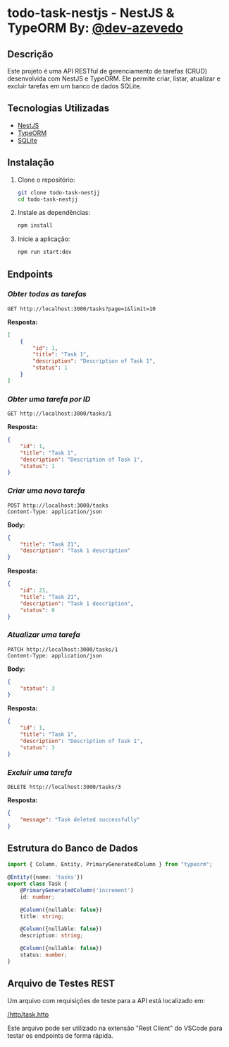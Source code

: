 # todo-task-nestjs - NestJS & TypeORM By: [@dev-azevedo](https://linkedin.com/in/dev-azevedo)

## Descrição

Este projeto é uma API RESTful de gerenciamento de tarefas (CRUD) desenvolvida com NestJS e TypeORM. Ele permite criar, listar, atualizar e excluir tarefas em um banco de dados SQLite.

## Tecnologias Utilizadas

- [NestJS](https://nestjs.com/)
- [TypeORM](https://typeorm.io/)
- [SQLite](https://www.sqlite.org/)

## Instalação

1. Clone o repositório:

   ```sh
   git clone todo-task-nestjj
   cd todo-task-nestjj
   ```

2. Instale as dependências:

   ```sh
   npm install
   ```

3. Inicie a aplicação:

   ```sh
   npm run start:dev
   ```

## Endpoints

### *Obter todas as tarefas*

```http
GET http://localhost:3000/tasks?page=1&limit=10
```

**Resposta:**

```json
[
    {
        "id": 1,
        "title": "Task 1",
        "description": "Description of Task 1",
        "status": 1
    }
]
```

### *Obter uma tarefa por ID*

```http
GET http://localhost:3000/tasks/1
```

**Resposta:**

```json
{
    "id": 1,
    "title": "Task 1",
    "description": "Description of Task 1",
    "status": 1
}
```

### *Criar uma nova tarefa*

```http
POST http://localhost:3000/tasks
Content-Type: application/json
```

**Body:**

```json
{
    "title": "Task 21",
    "description": "Task 1 description"
}
```

**Resposta:**

```json
{
    "id": 21,
    "title": "Task 21",
    "description": "Task 1 description",
    "status": 0
}
```

### *Atualizar uma tarefa*

```http
PATCH http://localhost:3000/tasks/1
Content-Type: application/json
```

**Body:**

```json
{
    "status": 3
}
```

**Resposta:**

```json
{
    "id": 1,
    "title": "Task 1",
    "description": "Description of Task 1",
    "status": 3
}
```

### *Excluir uma tarefa*

```http
DELETE http://localhost:3000/tasks/3
```

**Resposta:**

```json
{
    "message": "Task deleted successfully"
}
```

## Estrutura do Banco de Dados

```typescript
import { Column, Entity, PrimaryGeneratedColumn } from "typeorm";

@Entity({name: 'tasks'})
export class Task {
    @PrimaryGeneratedColumn('increment')
    id: number;

    @Column({nullable: false})
    title: string;

    @Column({nullable: false})
    description: string;

    @Column({nullable: false})
    status: number;
}
```

## Arquivo de Testes REST

Um arquivo com requisições de teste para a API está localizado em:

[/http/task.http](/http/task.http)

Este arquivo pode ser utilizado na extensão "Rest Client" do VSCode para testar os endpoints de forma rápida.

